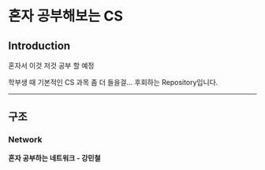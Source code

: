 # 혼자 공부해보는 CS

## Introduction

혼자서 이것 저것 공부 할 예정

학부생 때 기본적인 CS 과목 좀 더 들을걸... 후회하는 Repository입니다.

---

## 구조

### Network

**혼자 공부하는 네트워크 - 강민철**
